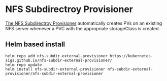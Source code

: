 # NFS Subdirectroy Provisioner #

[The NFS Subdirectroy Provisioner](https://github.com/kubernetes-sigs/nfs-subdir-external-provisioner) automatically creates PVs on an existing NFS server whenever a PVC with the appropriate storageClass is created.

## Helm based install
```
helm repo add nfs-subdir-external-provisioner https://kubernetes-sigs.github.io/nfs-subdir-external-provisioner/
helm repo update
helm install nfs-subdir-external-provisioner nfs-subdir-external-provisioner/nfs-subdir-external-provisioner
```
